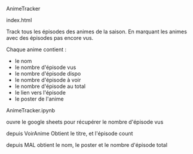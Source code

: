 AnimeTracker 

index.html

Track tous les épisodes des animes de la saison. En marquant les animes avec des épisodes pas encore vus.

Chaque anime contient : 
  - le nom
  - le nombre d'épisode vus
  - le nombre d'épisode dispo
  - le nombre d'épisode à voir
  - le nombre d'épisode au total
  - le lien vers l'épisode
  - le poster de l'anime


AnimeTracker.ipynb

ouvre le google sheets pour récupérer le nombre d'épisode vus

depuis VoirAnime Obtient le titre, et l'épisode count

depuis MAL obtient le nom, le poster et le nombre d'épisode total



